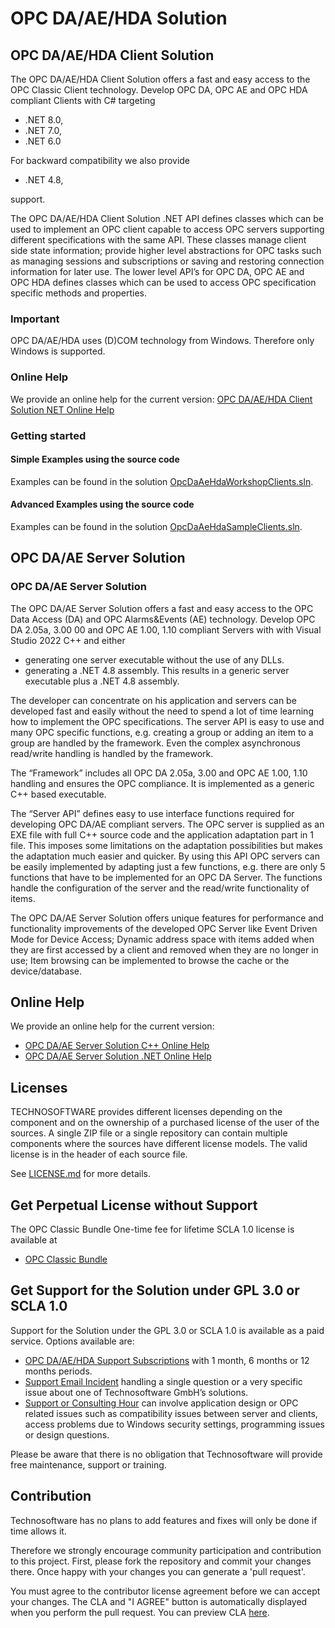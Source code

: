# OPC DA/AE/HDA Solution

## OPC DA/AE/HDA Client Solution
The OPC DA/AE/HDA Client Solution offers a fast and easy access to the OPC Classic Client technology. Develop OPC DA, OPC AE and OPC HDA compliant Clients with C# targeting 

 * .NET 8.0,
 * .NET 7.0,
 * .NET 6.0
 
For backward compatibility we also provide 

 * .NET 4.8, 
 
support.

The OPC DA/AE/HDA Client Solution .NET API defines classes which can be used to implement an OPC client capable to access OPC servers supporting different specifications with the same API. These classes manage client side state information; provide higher level abstractions for OPC tasks such as managing sessions and subscriptions or saving and restoring connection information for later use. The lower level API’s for OPC DA, OPC AE and OPC HDA defines classes which can be used to access OPC specification specific methods and properties.

### Important
OPC DA/AE/HDA uses (D)COM technology from Windows. Therefore only Windows is supported.

### Online Help

We provide an online help for the current version: [OPC DA/AE/HDA Client Solution NET Online Help](https://technosoftware.com/help/OPCDaAeHdaClientSolutionNet/20/)

### Getting started

#### Simple Examples using the source code

Examples can be found in the solution [OpcDaAeHdaWorkshopClients.sln](/OpcDaAeHdaWorkshopClients.sln).

#### Advanced Examples using the source code

Examples can be found in the solution [OpcDaAeHdaSampleClients.sln](/OpcDaAeHdaSampleClients.sln).

## OPC DA/AE Server Solution

### OPC DA/AE Server Solution
The OPC DA/AE Server Solution offers a fast and easy access to the OPC Data Access (DA) and OPC Alarms&Events (AE) technology. Develop OPC DA 2.05a, 3.00 00 and OPC AE 1.00, 1.10 compliant Servers with with Visual Studio 2022 C++ and either

- generating one server executable without the use of any DLLs.
- generating a .NET 4.8 assembly. This results in a generic server executable plus a .NET 4.8 assembly.

The developer can concentrate on his application and servers can be developed fast and easily without the need to spend a lot of time learning how to implement the OPC specifications. The server API is easy to use and many OPC specific functions, e.g. creating a group or adding an item to a group are handled by the framework. Even the complex asynchronous read/write handling is handled by the framework.

The “Framework” includes all OPC DA 2.05a, 3.00 and OPC AE 1.00, 1.10 handling and ensures the OPC compliance. It is implemented as a generic C++ based executable.

The “Server API” defines easy to use interface functions required for developing OPC DA/AE compliant servers. The OPC server is supplied as an EXE file with full C++ source code and the application adaptation part in 1 file. This imposes some limitations on the adaptation possibilities but makes the adaptation much easier and quicker. By using this API OPC servers can be easily implemented by adapting just a few functions, e.g. there are only 5 functions that have to be implemented for an OPC DA Server. The functions handle the configuration of the server and the read/write functionality of items.

The OPC DA/AE Server Solution offers unique features for performance and functionality improvements of the developed OPC Server like Event Driven Mode for Device Access; Dynamic address space with items added when they are first accessed by a client and removed when they are no longer in use; Item browsing can be implemented to browse the cache or the device/database.

## Online Help

We provide an online help for the current version: 

- [OPC DA/AE Server Solution C++ Online Help](https://technosoftware.com/help/opc-daae-server-solution-cpp/30/)
- [OPC DA/AE Server Solution .NET Online Help](https://technosoftware.com/help/opc-daae-server-solution-net/30/)

## Licenses
TECHNOSOFTWARE provides different licenses depending on the component and on the ownership of a purchased license of the user of the sources. A single ZIP file or a single repository can contain multiple components where the sources have different license models. The valid license is in the header of each source file.

See [LICENSE.md](LICENSE.md) for more details.

## Get Perpetual License without Support

The OPC Classic Bundle One-time fee for lifetime SCLA 1.0 license is available at

 * [OPC Classic Bundle](https://technosoftware.com/product/opc-classic-bundle/)

## Get Support for the Solution under GPL 3.0 or SCLA 1.0

Support for the Solution under the GPL 3.0 or SCLA 1.0 is available as a paid service. Options available are:

 * [OPC DA/AE/HDA Support Subscriptions](https://technosoftware.com/product/opc-daaehda-support-subscription/) with 1 month, 6 months or 12 months periods.
 * [Support Email Incident](https://technosoftware.com/product/support-email-incident/) handling a single question or a very specific issue about one of Technosoftware GmbH’s solutions.
 * [Support or Consulting Hour](https://technosoftware.com/product/support-or-consulting-hour/) can involve application design or OPC related issues such as compatibility issues between server and clients, access problems due to Windows security settings, programming issues or design questions.

Please be aware that there is no obligation that Technosoftware will provide free maintenance, support or training.

## Contribution

Technosoftware has no plans to add features and fixes will only be done if time allows it. 

Therefore we strongly encourage community participation and contribution to this project. First, please fork the repository and commit your changes there. Once happy with your changes you can generate a 'pull request'.

You must agree to the contributor license agreement before we can accept your changes. The CLA and "I AGREE" button is automatically displayed when you perform the pull request. You can preview CLA [here](https://cla-assistant.io/technosoftware-gmbh/opcdaaehda-solution).
